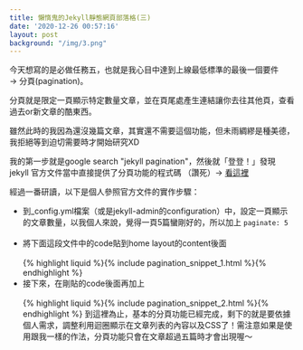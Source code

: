 ```yaml
---
title: 懶惰鬼的Jekyll靜態網頁部落格(三)
date: '2020-12-26 00:57:16'
layout: post
background: "/img/3.png"
---
```


今天想寫的是必做任務五，也就是我心目中達到上線最低標準的最後一個要件<br>
-> 分頁(pagination)。

分頁就是限定一頁顯示特定數量文章，並在頁尾處產生連結讓你去往其他頁，查看過去or新文章的酷東西。

雖然此時的我因為還沒幾篇文章，其實還不需要這個功能，但未雨綢繆是種美德，我拒絕等到迫切需要時才開始研究XD

我的第一步就是google search "jekyll pagination"，然後就「登登！」發現jekyll 官方文件當中直接提供了分頁功能的程式碼 （讚死）→ [看這裡]([https://jekyllrb.com/docs/pagination/](https://jekyllrb.com/docs/pagination/))

經過一番研讀，以下是個人參照官方文件的實作步驟：

* 到_config.yml檔案（或是jekyll-admin的configuration）中，設定一頁顯示的文章數量，以我個人來說，覺得一頁5篇蠻剛好的，所以加上 ```paginate: 5``` <br><br>
* 將下面這段文件中的code貼到home layout的content後面<br><br>{% highlight liquid %}{% include pagination_snippet_1.html %}{% endhighlight %}<br>
* 接下來，在剛貼的code後面再加上<br><br>{% highlight liquid %}{% include pagination_snippet_2.html %}{% endhighlight %}
到這裡為止，基本的分頁功能已經完成，剩下的就是要依據個人需求，調整利用迴圈顯示在文章列表的內容以及CSS了！需注意如果是使用跟我一樣的作法，分頁功能只會在文章超過五篇時才會出現喔～
